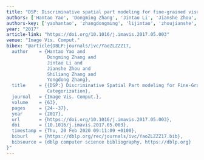 ```yaml
---
title: "DSP: Discriminative spatial part modeling for fine-grained visual categorization"
authors: ['Hantao Yao', 'Dongming Zhang', 'Jintao Li', 'Jianshe Zhou', 'Shiliang Zhang', 'Yongdong Zhang']
authors-key: ['yaohantao', 'zhangdongming', 'lijintao', 'zhoujianshe', 'zhangshiliang', 'zhangyongdong']
year: "2017"
article-link: "https://doi.org/10.1016/j.imavis.2017.05.003"
venue: "Image Vis. Comput."
bibex: "@article{DBLP:journals/ivc/YaoZLZZZ17,
  author    = {Hantao Yao and
               Dongming Zhang and
               Jintao Li and
               Jianshe Zhou and
               Shiliang Zhang and
               Yongdong Zhang},
  title     = {{DSP:} Discriminative Spatial Part modeling for Fine-Grained Visual
               Categorization},
  journal   = {Image Vis. Comput.},
  volume    = {63},
  pages     = {24--37},
  year      = {2017},
  url       = {https://doi.org/10.1016/j.imavis.2017.05.003},
  doi       = {10.1016/j.imavis.2017.05.003},
  timestamp = {Thu, 20 Feb 2020 09:11:09 +0100},
  biburl    = {https://dblp.org/rec/journals/ivc/YaoZLZZZ17.bib},
  bibsource = {dblp computer science bibliography, https://dblp.org}
}"
---
```

